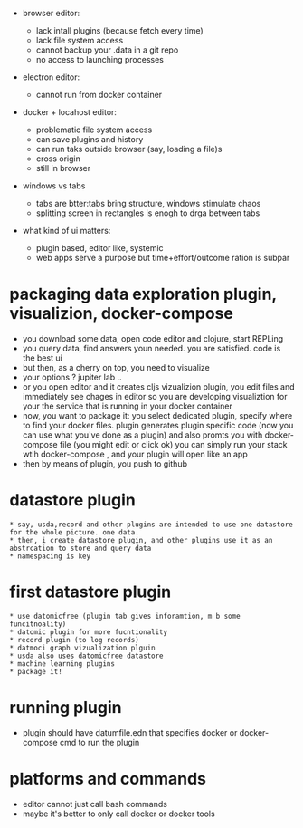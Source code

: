 
* browser editor:
   - lack intall plugins (because fetch every time)
   - lack file system access
   - cannot backup your .data in a git repo 
   - no access to launching processes

* electron editor:
    - cannot run from docker container

* docker + locahost editor:
    - problematic file system access
    + can save plugins and history
    + can run taks outside browser (say, loading a file)s
    - cross origin
    - still in browser


* windows vs tabs
    - tabs are btter:tabs bring structure, windows stimulate chaos
    - splitting screen in rectangles is enogh to drga between tabs

* what kind of ui matters:
    - plugin based, editor like, systemic
    - web apps serve a purpose but time+effort/outcome ration is subpar


# packaging data exploration plugin, visualizion, docker-compose

* you download some data, open code editor and clojure, start REPLing
* you query data, find answers youn needed. you are satisfied. code is the best ui
* but then, as a cherry on top, you need to visualize
* your options ? jupiter lab ..
* or you open editor and it creates cljs vizualizion plugin, you edit files and immediately see chages in editor
    so you are developing visualiztion for your the service that is running in your docker container
* now, you want to package it: you  select dedicated plugin, specify where to find your docker files.
  plugin generates plugin specific code (now you can use what you've done as a plugin) and also promts you with docker-compose file (you might edit or click ok)
  you can simply run your stack wtih docker-compose , and your plugin will open like an app
* then by means of plugin, you push to github


# datastore plugin

    * say, usda,record and other plugins are intended to use one datastore for the whole picture. one data.
    * then, i create datastore plugin, and other plugins use it as an abstrcation to store and query data
    * namespacing is key

# first datastore plugin

    * use datomicfree (plugin tab gives inforamtion, m b some funcitnoality)
    * datomic plugin for more fucntionality
    * record plugin (to log records)
    * datmoci graph vizualization plguin
    * usda also uses datomicfree datastore
    * machine learning plugins
    * package it!

# running plugin

* plugin should have datumfile.edn that specifies docker or docker-compose cmd to run the plugin

# platforms and commands 

* editor cannot just call bash commands 
* maybe it's better to only call docker or docker tools

